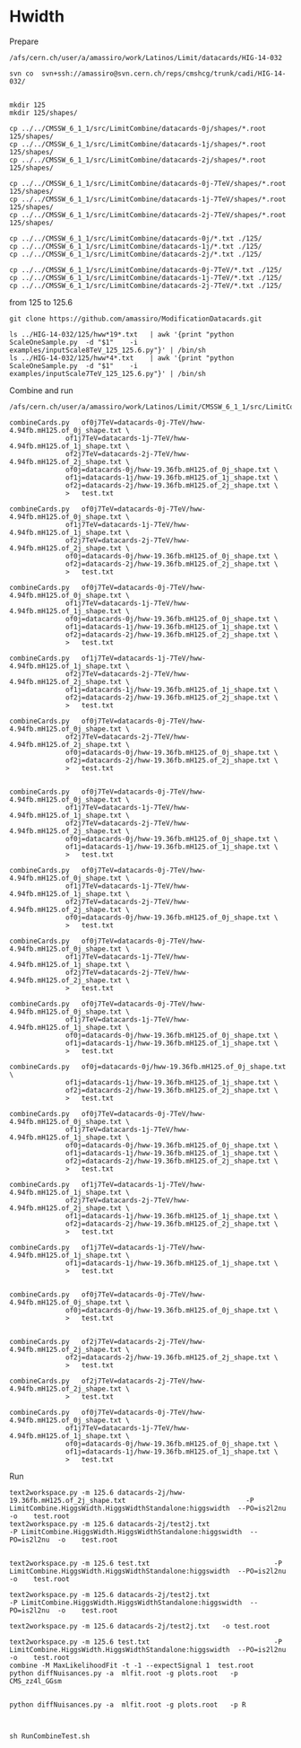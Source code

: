 # Hwidth

Prepare

    /afs/cern.ch/user/a/amassiro/work/Latinos/Limit/datacards/HIG-14-032

    svn co  svn+ssh://amassiro@svn.cern.ch/reps/cmshcg/trunk/cadi/HIG-14-032/


    mkdir 125
    mkdir 125/shapes/

    cp ../../CMSSW_6_1_1/src/LimitCombine/datacards-0j/shapes/*.root 125/shapes/
    cp ../../CMSSW_6_1_1/src/LimitCombine/datacards-1j/shapes/*.root 125/shapes/
    cp ../../CMSSW_6_1_1/src/LimitCombine/datacards-2j/shapes/*.root 125/shapes/

    cp ../../CMSSW_6_1_1/src/LimitCombine/datacards-0j-7TeV/shapes/*.root 125/shapes/
    cp ../../CMSSW_6_1_1/src/LimitCombine/datacards-1j-7TeV/shapes/*.root 125/shapes/
    cp ../../CMSSW_6_1_1/src/LimitCombine/datacards-2j-7TeV/shapes/*.root 125/shapes/

    cp ../../CMSSW_6_1_1/src/LimitCombine/datacards-0j/*.txt ./125/
    cp ../../CMSSW_6_1_1/src/LimitCombine/datacards-1j/*.txt ./125/
    cp ../../CMSSW_6_1_1/src/LimitCombine/datacards-2j/*.txt ./125/

    cp ../../CMSSW_6_1_1/src/LimitCombine/datacards-0j-7TeV/*.txt ./125/
    cp ../../CMSSW_6_1_1/src/LimitCombine/datacards-1j-7TeV/*.txt ./125/
    cp ../../CMSSW_6_1_1/src/LimitCombine/datacards-2j-7TeV/*.txt ./125/

    
    
from 125 to 125.6


    git clone https://github.com/amassiro/ModificationDatacards.git
    
    ls ../HIG-14-032/125/hww*19*.txt   | awk '{print "python ScaleOneSample.py  -d "$1"    -i examples/inputScale8TeV_125_125.6.py"}' | /bin/sh
    ls ../HIG-14-032/125/hww*4*.txt    | awk '{print "python ScaleOneSample.py  -d "$1"    -i examples/inputScale7TeV_125_125.6.py"}' | /bin/sh


    

Combine and run

    /afs/cern.ch/user/a/amassiro/work/Latinos/Limit/CMSSW_6_1_1/src/LimitCombine

    combineCards.py   of0j7TeV=datacards-0j-7TeV/hww-4.94fb.mH125.of_0j_shape.txt \
                  of1j7TeV=datacards-1j-7TeV/hww-4.94fb.mH125.of_1j_shape.txt \
                  of2j7TeV=datacards-2j-7TeV/hww-4.94fb.mH125.of_2j_shape.txt \
                  of0j=datacards-0j/hww-19.36fb.mH125.of_0j_shape.txt \
                  of1j=datacards-1j/hww-19.36fb.mH125.of_1j_shape.txt \
                  of2j=datacards-2j/hww-19.36fb.mH125.of_2j_shape.txt \
                  >   test.txt

    combineCards.py   of0j7TeV=datacards-0j-7TeV/hww-4.94fb.mH125.of_0j_shape.txt \
                  of1j7TeV=datacards-1j-7TeV/hww-4.94fb.mH125.of_1j_shape.txt \
                  of2j7TeV=datacards-2j-7TeV/hww-4.94fb.mH125.of_2j_shape.txt \
                  of0j=datacards-0j/hww-19.36fb.mH125.of_0j_shape.txt \
                  of2j=datacards-2j/hww-19.36fb.mH125.of_2j_shape.txt \
                  >   test.txt

    combineCards.py   of0j7TeV=datacards-0j-7TeV/hww-4.94fb.mH125.of_0j_shape.txt \
                  of1j7TeV=datacards-1j-7TeV/hww-4.94fb.mH125.of_1j_shape.txt \
                  of0j=datacards-0j/hww-19.36fb.mH125.of_0j_shape.txt \
                  of1j=datacards-1j/hww-19.36fb.mH125.of_1j_shape.txt \
                  of2j=datacards-2j/hww-19.36fb.mH125.of_2j_shape.txt \
                  >   test.txt

    combineCards.py   of1j7TeV=datacards-1j-7TeV/hww-4.94fb.mH125.of_1j_shape.txt \
                  of2j7TeV=datacards-2j-7TeV/hww-4.94fb.mH125.of_2j_shape.txt \
                  of1j=datacards-1j/hww-19.36fb.mH125.of_1j_shape.txt \
                  of2j=datacards-2j/hww-19.36fb.mH125.of_2j_shape.txt \
                  >   test.txt

    combineCards.py   of0j7TeV=datacards-0j-7TeV/hww-4.94fb.mH125.of_0j_shape.txt \
                  of2j7TeV=datacards-2j-7TeV/hww-4.94fb.mH125.of_2j_shape.txt \
                  of0j=datacards-0j/hww-19.36fb.mH125.of_0j_shape.txt \
                  of2j=datacards-2j/hww-19.36fb.mH125.of_2j_shape.txt \
                  >   test.txt
                  

    combineCards.py   of0j7TeV=datacards-0j-7TeV/hww-4.94fb.mH125.of_0j_shape.txt \
                  of1j7TeV=datacards-1j-7TeV/hww-4.94fb.mH125.of_1j_shape.txt \
                  of2j7TeV=datacards-2j-7TeV/hww-4.94fb.mH125.of_2j_shape.txt \
                  of0j=datacards-0j/hww-19.36fb.mH125.of_0j_shape.txt \
                  of1j=datacards-1j/hww-19.36fb.mH125.of_1j_shape.txt \
                  >   test.txt

    combineCards.py   of0j7TeV=datacards-0j-7TeV/hww-4.94fb.mH125.of_0j_shape.txt \
                  of1j7TeV=datacards-1j-7TeV/hww-4.94fb.mH125.of_1j_shape.txt \
                  of2j7TeV=datacards-2j-7TeV/hww-4.94fb.mH125.of_2j_shape.txt \
                  of0j=datacards-0j/hww-19.36fb.mH125.of_0j_shape.txt \
                  >   test.txt

    combineCards.py   of0j7TeV=datacards-0j-7TeV/hww-4.94fb.mH125.of_0j_shape.txt \
                  of1j7TeV=datacards-1j-7TeV/hww-4.94fb.mH125.of_1j_shape.txt \
                  of2j7TeV=datacards-2j-7TeV/hww-4.94fb.mH125.of_2j_shape.txt \
                  >   test.txt

    combineCards.py   of0j7TeV=datacards-0j-7TeV/hww-4.94fb.mH125.of_0j_shape.txt \
                  of1j7TeV=datacards-1j-7TeV/hww-4.94fb.mH125.of_1j_shape.txt \
                  of0j=datacards-0j/hww-19.36fb.mH125.of_0j_shape.txt \
                  of1j=datacards-1j/hww-19.36fb.mH125.of_1j_shape.txt \
                  >   test.txt

    combineCards.py   of0j=datacards-0j/hww-19.36fb.mH125.of_0j_shape.txt \
                  of1j=datacards-1j/hww-19.36fb.mH125.of_1j_shape.txt \
                  of2j=datacards-2j/hww-19.36fb.mH125.of_2j_shape.txt \
                  >   test.txt

    combineCards.py   of0j7TeV=datacards-0j-7TeV/hww-4.94fb.mH125.of_0j_shape.txt \
                  of1j7TeV=datacards-1j-7TeV/hww-4.94fb.mH125.of_1j_shape.txt \
                  of0j=datacards-0j/hww-19.36fb.mH125.of_0j_shape.txt \
                  of1j=datacards-1j/hww-19.36fb.mH125.of_1j_shape.txt \
                  of2j=datacards-2j/hww-19.36fb.mH125.of_2j_shape.txt \
                  >   test.txt

    combineCards.py   of1j7TeV=datacards-1j-7TeV/hww-4.94fb.mH125.of_1j_shape.txt \
                  of2j7TeV=datacards-2j-7TeV/hww-4.94fb.mH125.of_2j_shape.txt \
                  of1j=datacards-1j/hww-19.36fb.mH125.of_1j_shape.txt \
                  of2j=datacards-2j/hww-19.36fb.mH125.of_2j_shape.txt \
                  >   test.txt

    combineCards.py   of1j7TeV=datacards-1j-7TeV/hww-4.94fb.mH125.of_1j_shape.txt \
                  of1j=datacards-1j/hww-19.36fb.mH125.of_1j_shape.txt \
                  >   test.txt


    combineCards.py   of0j7TeV=datacards-0j-7TeV/hww-4.94fb.mH125.of_0j_shape.txt \
                  of0j=datacards-0j/hww-19.36fb.mH125.of_0j_shape.txt \
                  >   test.txt


    combineCards.py   of2j7TeV=datacards-2j-7TeV/hww-4.94fb.mH125.of_2j_shape.txt \
                  of2j=datacards-2j/hww-19.36fb.mH125.of_2j_shape.txt \
                  >   test.txt

    combineCards.py   of2j7TeV=datacards-2j-7TeV/hww-4.94fb.mH125.of_2j_shape.txt \
                  >   test.txt

    combineCards.py   of0j7TeV=datacards-0j-7TeV/hww-4.94fb.mH125.of_0j_shape.txt \
                  of1j7TeV=datacards-1j-7TeV/hww-4.94fb.mH125.of_1j_shape.txt \
                  of0j=datacards-0j/hww-19.36fb.mH125.of_0j_shape.txt \
                  of1j=datacards-1j/hww-19.36fb.mH125.of_1j_shape.txt \
                  >   test.txt

Run 
                  
    text2workspace.py -m 125.6 datacards-2j/hww-19.36fb.mH125.of_2j_shape.txt                              -P LimitCombine.HiggsWidth.HiggsWidthStandalone:higgswidth  --PO=is2l2nu  -o    test.root
    text2workspace.py -m 125.6 datacards-2j/test2j.txt                              -P LimitCombine.HiggsWidth.HiggsWidthStandalone:higgswidth  --PO=is2l2nu  -o    test.root


    text2workspace.py -m 125.6 test.txt                               -P LimitCombine.HiggsWidth.HiggsWidthStandalone:higgswidth  --PO=is2l2nu  -o    test.root

    text2workspace.py -m 125.6 datacards-2j/test2j.txt                              -P LimitCombine.HiggsWidth.HiggsWidthStandalone:higgswidth  --PO=is2l2nu  -o    test.root

    text2workspace.py -m 125.6 datacards-2j/test2j.txt   -o test.root

    text2workspace.py -m 125.6 test.txt                               -P LimitCombine.HiggsWidth.HiggsWidthStandalone:higgswidth  --PO=is2l2nu  -o    test.root
    combine -M MaxLikelihoodFit -t -1 --expectSignal 1  test.root
    python diffNuisances.py -a  mlfit.root -g plots.root   -p CMS_zz4l_GGsm
    
    
    python diffNuisances.py -a  mlfit.root -g plots.root   -p R
    


    sh RunCombineTest.sh


